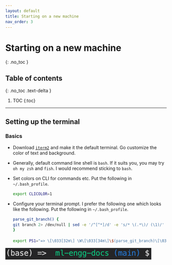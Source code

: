 ```yaml
---
layout: default
title: Starting on a new machine
nav_order: 3
---
```


# Starting on a new machine
{: .no_toc }

## Table of contents
{: .no_toc .text-delta }

1. TOC
{:toc}

---

## Setting up the terminal

### Basics

* Download [`iterm2`](https://iterm2.com/) and make it the default terminal. Go customize the color of text and background.
* Generally, default command line shell is `bash`. If it suits you, you may try `oh my zsh` and `fish`. I would recommend sticking to `bash`.
* Set colors on CLI for commands etc. Put the following in `~/.bash_profile`.
  ```bash
  export CLICOLOR=1
  ```

* Configure your terminal prompt. I prefer the following one which looks like the following. Put the following in `~/.bash_profile`. 

  ```bash
  parse_git_branch() {
  git branch 2> /dev/null | sed -e '/^[^*]/d' -e 's/* \(.*\)/ (\1)/'
  }
  
  export PS1="=> \[\033[32m\] \W\[\033[34m\]\$(parse_git_branch)\[\033[00m\] $ "
  ```

![prompt](assets/prompt.png)
